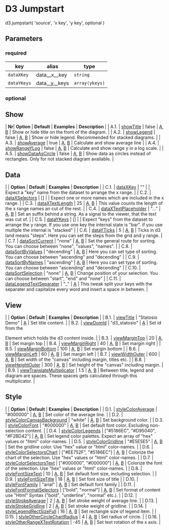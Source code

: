 # D3 Jumpstart

d3.jumpstart( 'source', 'x key', 'y key', optional )

## Parameters
### required
| key  | alias  | type  |
|---|---|---|
| ```dataXKey``` | data__x__key | ```string```  |
| ```dataYKeys``` | data__y__keys | ```array(ykeys)```  |


### optional
## Show

| **Nr**| **Option** | **Default** | **Examples** | **Description** |
| A.1. | [showTitle](show__title.md) | false | [A](../options/../options/show__title.html#example-a), [B](../options/../options/show__title.html#example-b) | Show or hide title on the front of the diagram. |
| A.2. | [showLegend](show__legend.md) | false | [A](../options/../options/show__legend.html#example-a), [B](../options/../options/show__legend.html#example-b) | Show or hide legend. Recommended for stacked diagrams. |
| A.3. | [showAverage](show__average.md) | true | [A](../options/../options/show__average.html#example-a), [B](../options/../options/show__average.html#example-b) | Calculate and show average line |
| A.4. | [showRangeYLog](show__range_y_log.md) | false | [A](../options/../options/show__range_y_log.html#example-a), [B](../options/../options/show__range_y_log.html#example-b) | Calculate and show range y in a log scale. |
| A.5. | [showDataAsCircle](show__data_as_circle.md) | false | [A](../options/../options/show__data_as_circle.html#example-a), [B](../options/../options/show__data_as_circle.html#example-b) | Show data as circles instead of rectangles. Only for not stacked diagram available. |

## Data

|   | **Option** | **Default** | **Examples** | **Description** |
| C.1. | [dataXKey](data__x__key.md) | "" |  | Expect a "key" name from the dataset to arrange the x range. |
| C.2. | [dataXSelectors](data__x__selectors.md) | [] |  | Expect one or more names which are included in the x range. |
| C.3. | [dataXTextLength](data__x__text__length.md) | 25 | [A](../options/../options/data__x__text__length.html#example-a), [B](../options/../options/data__x__text__length.html#example-b) | This value counts the length of the x range names an cut of the rest. |
| C.4. | [dataXTextPlaceholder](data__x__text__placeholder.md) | "..." | [A](../options/../options/data__x__text__placeholder.html#example-a), [B](../options/../options/data__x__text__placeholder.html#example-b) | Set an suffix behind a string. As a signal to the viewer, that the text was cut of. |
| C.5. | [dataYKeys](data__y__keys.md) | [] |  | Expect "keys" from the dataset to arrange the y range. If you use one key the internal state is "bar". if you use multiple the internal is "stacked" |
| C.6. | [dataYTicks](data__y__ticks.md) | 5 | [A](../options/../options/data__y__ticks.html#example-a), [B](../options/../options/data__y__ticks.html#example-b) | Ticks in d3 land means "steps". Here you can set the steps from the grid and y range. |
| C.7. | [dataSortCurrent](data__sort__current.md) | "none" | [A](../options/../options/data__sort__current.html#example-a), [B](../options/../options/data__sort__current.html#example-b) | Set the general route for sorting. You can choose between "none", "values", "names". |
| C.8. | [dataSortByValues](data__sort__by__values.md) | "decending" | [A](../options/../options/data__sort__by__values.html#example-a), [B](../options/../options/data__sort__by__values.html#example-b) | Here you can set type of sorting. You can choose between "ascending" and "decending" |
| C.9. | [dataSortByNames](data__sort__by__names.md) | "ascending" | [A](../options/../options/data__sort__by__names.html#example-a), [B](../options/../options/data__sort__by__names.html#example-b) | Here you can set type of sorting. You can choose between "ascending" and "decending" |
| C.10. | [dataSortSelection](data__sort__selection.md) | "none" | [A](../options/../options/data__sort__selection.html#example-a), [B](../options/../options/data__sort__selection.html#example-b) | Change position of your selection. You can choose between "start", "end" and "none" |
| C.11. | [dataLegendTextSeparater](data__legend__text__separater.md) | "_" | [A](../options/../options/data__legend__text__separater.html#example-a) | This tweak split your keys with the separater and capitalize every word and insert a space in between. |

## View

|   | **Option** | **Default** | **Examples** | **Description** |
| B.1. | [viewTitle](view__title.md) | "Statosio Demo" | [A](../options/../options/view__title.html#example-a) | Set title content. |
| B.2. | [viewDomId](view__dom_id.md) | "d3_statosio" | [A](../options/../options/view__dom_id.html#example-a) | Set id from the <div> Element which holds the d3 content inside. |
| B.3. | [viewMarginTop](view__margin__top.md) | 20 | [A](../options/../options/view__margin__top.html#example-a), [B](../options/../options/view__margin__top.html#example-b) | Set margin top |
| B.4. | [viewMarginRight](view__margin__right.md) | 40 | [A](../options/../options/view__margin__right.html#example-a), [B](../options/../options/view__margin__right.html#example-b) | Set margin right |
| B.5. | [viewMarginBottom](view__margin__bottom.md) | 100 | [A](../options/../options/view__margin__bottom.html#example-a), [B](../options/../options/view__margin__bottom.html#example-b) | Set margin bottom |
| B.6. | [viewMarginLeft](view__margin__left.md) | 60 | [A](../options/../options/view__margin__left.html#example-a), [B](../options/../options/view__margin__left.html#example-b) | Set margin left |
| B.7. | [viewWidthOuter](view__width__outer.md) | 600 | [A](../options/../options/view__width__outer.html#example-a), [B](../options/../options/view__width__outer.html#example-b) | Set width of the "canvas" including margin, titles etc. |
| B.8. | [viewHeightOuter](view__height__outer.md) | 300 | [A](../options/../options/view__height__outer.html#example-a), [B](../options/../options/view__height__outer.html#example-b) | Set height of the "canvas" including margin. |
| B.9. | [viewTranslateMultiplicator](view__translate__multiplicator.md) | 1.5 | [A](../options/../options/view__translate__multiplicator.html#example-a), [B](../options/../options/view__translate__multiplicator.html#example-b) | Between title, legend and diagram are spaces. These spaces gets calculated through this multiplicator. |

## Style

|   | **Option** | **Default** | **Examples** | **Description** |
| D.1. | [styleColorAverage](style__color__average.md) | "#000000" | [A](../options/../options/style__color__average.html#example-a), [B](../options/../options/style__color__average.html#example-b) | Set color of the average line. |
| D.2. | [styleColorCanvasBackground](style__color__canvas_background.md) | "white" | [A](../options/../options/style__color__canvas_background.html#example-a), [B](../options/../options/style__color__canvas_background.html#example-b) | Set background color. |
| D.3. | [styleColorFont](style__color__font.md) | "#000000" | [A](../options/../options/style__color__font.html#example-a), [B](../options/../options/style__color__font.html#example-b) | Set default font color. Excluding non-selection content. |
| D.4. | [styleColorLegends](style__color__legends.md) | ["#5186EC", "#D95040", "#F2BD42"] | [A](../options/../options/style__color__legends.html#example-a), [B](../options/../options/style__color__legends.html#example-b) | Set legend color palettes. Expect an array of "hex" values or "html" color-names. |
| D.5. | [styleColorGridline](style__color__gridline.md) | "#E5E5E5" | [A](../options/../options/style__color__gridline.html#example-a), [B](../options/../options/style__color__gridline.html#example-b) | Set the gridline color. Use "hex" value or "html" color-names. |
| D.6. | [styleColorSelectorsChart](style__color__selectors__chart.md) | ["#EE752F", "#5186EC"] | [A](../options/../options/style__color__selectors__chart.html#example-a), [B](../options/../options/style__color__selectors__chart.html#example-b) | Colorize the chart of the selection. Use "hex" values or "html" color-names. |
| D.7. | [styleColorSelectorsText](style__color__selectors__text.md) | ["#000000", "#000000"] | [A](../options/../options/style__color__selectors__text.html#example-a), [B](../options/../options/style__color__selectors__text.html#example-b) | Colorize the font of the selection. Use "hex" values or "html" color-names. |
| D.8. | [styleFontSizeText](style__font__size__text.md) | 10 | [A](../options/../options/style__font__size__text.html#example-a), [B](../options/../options/style__font__size__text.html#example-b) | Set default font size, including selection. |
| D.9. | [styleFontSizeTitle](style__font__size__title.md) | 18 | [A](../options/../options/style__font__size__title.html#example-a), [B](../options/../options/style__font__size__title.html#example-b) | Set font size of title |
| D.10. | [styleFontFamily](style__font__family.md) | "arial" | [A](../options/../options/style__font__family.html#example-a), [B](../options/../options/style__font__family.html#example-b) | Set default font family |
| D.11. | [styleFontFormatSelectors](style__font__format__selectors.md) | ["bold", "normal"] | [A](../options/../options/style__font__format__selectors.html#example-a), [B](../options/../options/style__font__format__selectors.html#example-b) | Set format of content use "Html" Syntax ("bold", "underline", "normal" etc.).  |
| D.12. | [styleStrokeAverage](style__stroke__average.md) | 2 | [A](../options/../options/style__stroke__average.html#example-a), [B](../options/../options/style__stroke__average.html#example-b) | Set stroke weight of average line. |
| D.13. | [styleStrokeGridline](style__stroke__gridline.md) | 2 | [A](../options/../options/style__stroke__gridline.html#example-a), [B](../options/../options/style__stroke__gridline.html#example-b) | Set stroke weight of gridline. |
| D.14. | [styleLegendRectSizeFull](style__legend__rect_size__full.md) | 16 | [A](../options/../options/style__legend__rect_size__full.html#example-a), [B](../options/../options/style__legend__rect_size__full.html#example-b) | Set rectangle size of legend item. |
| D.15. | [styleOtherCircleChartRadius](style__other__circle_chart_radius.md) | 4 | [A](../options/../options/style__other__circle_chart_radius.html#example-a), [B](../options/../options/style__other__circle_chart_radius.html#example-b) | Set radius of circle. |
| D.16. | [styleOtherRangeXTextRotation](style__other__range_x_text_rotation.md) | -45 | [A](../options/../options/style__other__range_x_text_rotation.html#example-a), [B](../options/../options/style__other__range_x_text_rotation.html#example-b) | Set text rotation of the x axis. |
